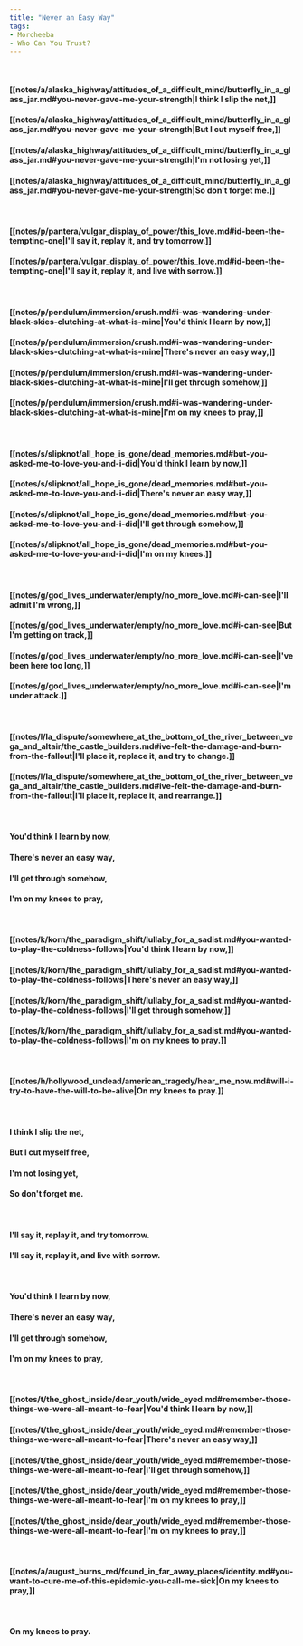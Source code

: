 ```yaml
---
title: "Never an Easy Way"
tags:
- Morcheeba
- Who Can You Trust?
---
```

&nbsp;
#### [[notes/a/alaska_highway/attitudes_of_a_difficult_mind/butterfly_in_a_glass_jar.md#you-never-gave-me-your-strength|I think I slip the net,]]
#### [[notes/a/alaska_highway/attitudes_of_a_difficult_mind/butterfly_in_a_glass_jar.md#you-never-gave-me-your-strength|But I cut myself free,]]
#### [[notes/a/alaska_highway/attitudes_of_a_difficult_mind/butterfly_in_a_glass_jar.md#you-never-gave-me-your-strength|I'm not losing yet,]]
#### [[notes/a/alaska_highway/attitudes_of_a_difficult_mind/butterfly_in_a_glass_jar.md#you-never-gave-me-your-strength|So don't forget me.]]
&nbsp;
#### [[notes/p/pantera/vulgar_display_of_power/this_love.md#id-been-the-tempting-one|I'll say it, replay it, and try tomorrow.]]
#### [[notes/p/pantera/vulgar_display_of_power/this_love.md#id-been-the-tempting-one|I'll say it, replay it, and live with sorrow.]]
&nbsp;
#### [[notes/p/pendulum/immersion/crush.md#i-was-wandering-under-black-skies-clutching-at-what-is-mine|You'd think I learn by now,]]
#### [[notes/p/pendulum/immersion/crush.md#i-was-wandering-under-black-skies-clutching-at-what-is-mine|There's never an easy way,]]
#### [[notes/p/pendulum/immersion/crush.md#i-was-wandering-under-black-skies-clutching-at-what-is-mine|I'll get through somehow,]]
#### [[notes/p/pendulum/immersion/crush.md#i-was-wandering-under-black-skies-clutching-at-what-is-mine|I'm on my knees to pray,]]
&nbsp;
#### [[notes/s/slipknot/all_hope_is_gone/dead_memories.md#but-you-asked-me-to-love-you-and-i-did|You'd think I learn by now,]]
#### [[notes/s/slipknot/all_hope_is_gone/dead_memories.md#but-you-asked-me-to-love-you-and-i-did|There's never an easy way,]]
#### [[notes/s/slipknot/all_hope_is_gone/dead_memories.md#but-you-asked-me-to-love-you-and-i-did|I'll get through somehow,]]
#### [[notes/s/slipknot/all_hope_is_gone/dead_memories.md#but-you-asked-me-to-love-you-and-i-did|I'm on my knees.]]
&nbsp;
#### [[notes/g/god_lives_underwater/empty/no_more_love.md#i-can-see|I'll admit I'm wrong,]]
#### [[notes/g/god_lives_underwater/empty/no_more_love.md#i-can-see|But I'm getting on track,]]
#### [[notes/g/god_lives_underwater/empty/no_more_love.md#i-can-see|I've been here too long,]]
#### [[notes/g/god_lives_underwater/empty/no_more_love.md#i-can-see|I'm under attack.]]
&nbsp;
#### [[notes/l/la_dispute/somewhere_at_the_bottom_of_the_river_between_vega_and_altair/the_castle_builders.md#ive-felt-the-damage-and-burn-from-the-fallout|I'll place it, replace it, and try to change.]]
#### [[notes/l/la_dispute/somewhere_at_the_bottom_of_the_river_between_vega_and_altair/the_castle_builders.md#ive-felt-the-damage-and-burn-from-the-fallout|I'll place it, replace it, and rearrange.]]
&nbsp;
#### You'd think I learn by now,
#### There's never an easy way,
#### I'll get through somehow,
#### I'm on my knees to pray,
&nbsp;
#### [[notes/k/korn/the_paradigm_shift/lullaby_for_a_sadist.md#you-wanted-to-play-the-coldness-follows|You'd think I learn by now,]]
#### [[notes/k/korn/the_paradigm_shift/lullaby_for_a_sadist.md#you-wanted-to-play-the-coldness-follows|There's never an easy way,]]
#### [[notes/k/korn/the_paradigm_shift/lullaby_for_a_sadist.md#you-wanted-to-play-the-coldness-follows|I'll get through somehow,]]
#### [[notes/k/korn/the_paradigm_shift/lullaby_for_a_sadist.md#you-wanted-to-play-the-coldness-follows|I'm on my knees to pray.]]
&nbsp;
#### [[notes/h/hollywood_undead/american_tragedy/hear_me_now.md#will-i-try-to-have-the-will-to-be-alive|On my knees to pray.]]
&nbsp;
#### I think I slip the net,
#### But I cut myself free,
#### I'm not losing yet,
#### So don't forget me.
&nbsp;
#### I'll say it, replay it, and try tomorrow.
#### I'll say it, replay it, and live with sorrow.
&nbsp;
#### You'd think I learn by now,
#### There's never an easy way,
#### I'll get through somehow,
#### I'm on my knees to pray,
&nbsp;
#### [[notes/t/the_ghost_inside/dear_youth/wide_eyed.md#remember-those-things-we-were-all-meant-to-fear|You'd think I learn by now,]]
#### [[notes/t/the_ghost_inside/dear_youth/wide_eyed.md#remember-those-things-we-were-all-meant-to-fear|There's never an easy way,]]
#### [[notes/t/the_ghost_inside/dear_youth/wide_eyed.md#remember-those-things-we-were-all-meant-to-fear|I'll get through somehow,]]
#### [[notes/t/the_ghost_inside/dear_youth/wide_eyed.md#remember-those-things-we-were-all-meant-to-fear|I'm on my knees to pray,]]
#### [[notes/t/the_ghost_inside/dear_youth/wide_eyed.md#remember-those-things-we-were-all-meant-to-fear|I'm on my knees to pray,]]
&nbsp;
#### [[notes/a/august_burns_red/found_in_far_away_places/identity.md#you-want-to-cure-me-of-this-epidemic-you-call-me-sick|On my knees to pray,]]
&nbsp;
#### On my knees to pray.
